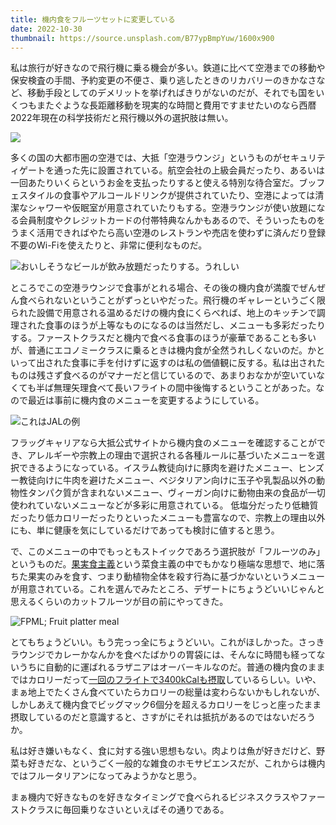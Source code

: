 ```yaml
---
title: 機内食をフルーツセットに変更している
date: 2022-10-30
thumbnail: https://source.unsplash.com/B77ypBmpYuw/1600x900
---
```


私は旅行が好きなので飛行機に乗る機会が多い。鉄道に比べて空港までの移動や保安検査の手間、予約変更の不便さ、乗り逃したときのリカバリーのきかなさなど、移動手段としてのデメリットを挙げればきりがないのだが、それでも国をいくつもまたぐような長距離移動を現実的な時間と費用ですませたいのなら西暦2022年現在の科学技術だと飛行機以外の選択肢は無い。

![](https://img.xar.sh/i-MhcbnFJ-X2.jpg)

多くの国の大都市圏の空港では、大抵「空港ラウンジ」というものがセキュリティゲートを通った先に設置されている。航空会社の上級会員だったり、あるいは一回あたりいくらというお金を支払ったりすると使える特別な待合室だ。ブッフェスタイルの食事やアルコールドリンクが提供されていたり、空港によっては清潔なシャワーや仮眠室が用意されていたりもする。空港ラウンジが使い放題になる会員制度やクレジットカードの付帯特典なんかもあるので、そういったものをうまく活用できればやたら高い空港のレストランや売店を使わずに済んだり登録不要のWi-Fiを使えたりと、非常に便利なものだ。

![おいしそうなビールが飲み放題だったりする。うれしい](https://dsm01pap005files.storage.live.com/y4muSJwcGRq90vlrssVVcp5_nuFMK7sT28rZvW23rwKgL1Uj0kRyPn974qx9Qem8LscLq6uy5GqarPTzCvsWeRV0PIQwvYJtQtWwDVmiPeLADEUOPB3jEodfq3SEr3OLO2Gka6PgBTF0UKRManQZGvWHv17kNy8etJ57C4R4dFp6ExJ_DOxnPPQN-FXHkRJA4fu?width=1024&height=768&cropmode=none)

ところでこの空港ラウンジで食事がとれる場合、その後の機内食が満腹でぜんぜん食べられないということがずっといやだった。飛行機のギャレーというごく限られた設備で用意される温めるだけの機内食にくらべれば、地上のキッチンで調理された食事のほうが上等なものになるのは当然だし、メニューも多彩だったりする。ファーストクラスだと機内で食べる食事のほうが豪華であることも多いが、普通にエコノミークラスに乗るときは機内食が全然うれしくないのだ。かといって出された食事に手を付けずに返すのは私の価値観に反する。私は出されたものは残さず食べるのがマナーだと信じているので、あまりおなかが空いていなくても半ば無理矢理食べて長いフライトの間中後悔するということがあった。なので最近は事前に機内食のメニューを変更するようにしている。

![これはJALの例](https://dsm01pap005files.storage.live.com/y4mdat-h1_KPIcjLK6khLjtWKo4U5YTu3IlP2jMaUfiEb7mPzUzZX7eJqx30XjQ7XcbJJYCrVcXlkCh49P5hYbsmfo7w9J3iOa0PYTUmA5moTVliqOJvSPjnOQBgoqmtIYaVGn8MTalaZVTub5dJqhpyclNOKf9bAjP3DCOSV6uOoeDyYO5nhkEv-qxGI3KjGHI?width=1024&height=559&cropmode=none)

フラッグキャリアなら大抵公式サイトから機内食のメニューを確認することができ、アレルギーや宗教上の理由で選択される各種ルールに基づいたメニューを選択できるようになっている。イスラム教徒向けに豚肉を避けたメニュー、ヒンズー教徒向けに牛肉を避けたメニュー、ベジタリアン向けに玉子や乳製品以外の動物性タンパク質が含まれないメニュー、ヴィーガン向けに動物由来の食品が一切使われていないメニューなどが多彩に用意されている。 低塩分だったり低糖質だったり低カロリーだったりといったメニューも豊富なので、宗教上の理由以外にも、単に健康を気にしているだけであっても検討に値すると思う。

で、このメニューの中でもっともストイックであろう選択肢が「フルーツのみ」というものだ。[果実食主義](https://ja.wikipedia.org/wiki/%E6%9E%9C%E5%AE%9F%E9%A3%9F%E4%B8%BB%E7%BE%A9)という菜食主義の中でもかなり極端な思想で、地に落ちた果実のみを食す、つまり動植物全体を殺す行為に基づかないというメニューが用意されている。これを選んでみたところ、デザートにちょうどいいじゃんと思えるくらいのカットフルーツが目の前にやってきた。

![FPML; Fruit platter meal](https://dsm01pap005files.storage.live.com/y4mdzAtbOgno65pdrA8V-sNQUVcHRfDR8f2yLSoJp3YD3uWC_YhPkmt3ILXh1SFmiN58YR7CpEI3fVeQTN7U2lQRMxCSzqlrkKyHaLbV34X4SJ7joF4Nhpv1Lu6hin3-h3oKlOyJyRBgPcRtgzpN4DggFJbylkpze_kxeR0wBlrCi018WhlEWWSgqXpmLTOWv8K?width=4032&height=3024&cropmode=none)

とてもちょうどいい。もう完っっ全にちょうどいい。これがほしかった。さっきラウンジでカレーかなんかを食べたばかりの胃袋には、そんなに時間も経ってないうちに自動的に運ばれるラザニアはオーバーキルなのだ。普通の機内食のままではカロリーだって[一回のフライトで3400kCalも摂取](https://www.news.com.au/travel/travel-updates/health-safety/this-is-the-frightening-amount-of-calories-we-consume-during-a-flight/news-story/46e66b969fd0784a003abcc92e299ca4)しているらしい。いや、まぁ地上でたくさん食べていたらカロリーの総量は変わらないかもしれないが、しかしあえて機内食でビッグマック6個分を超えるカロリーをじっと座ったまま摂取しているのだと意識すると、さすがにそれは抵抗があるのではないだろうか。

私は好き嫌いもなく、食に対する強い思想もない。肉よりは魚が好きだけど、野菜も好きだな、というごく一般的な雑食のホモサピエンスだが、これからは機内ではフルータリアンになってみようかなと思う。

まぁ機内で好きなものを好きなタイミングで食べられるビジネスクラスやファーストクラスに毎回乗りなさいといえばその通りである。
